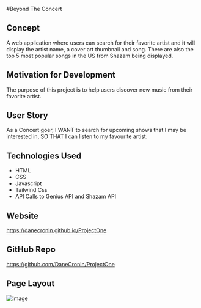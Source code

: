 #Beyond The Concert

## Concept                                        
A web application where users can search for their favorite artist and it will display the artist name, a cover art thumbnail and song. There are also the top 5 most popular songs in the US from Shazam being displayed.

## Motivation for Development           
The purpose of this project is to help users discover new music from their favorite artist.  

## User Story                                        
As a Concert goer, I WANT to search for upcoming shows that I may be interested in, SO THAT I can listen to my favourite artist.

## Technologies Used    
* HTML                                                 
* CSS                                            
* Javascript                                   
* Tailwind Css
* API Calls to Genius API and Shazam API

 ## Website
https://danecronin.github.io/ProjectOne

## GitHub Repo
https://github.com/DaneCronin/ProjectOne

## Page Layout
![image](https://user-images.githubusercontent.com/107944830/187748686-635e58dc-1ad1-4bd7-852f-9612e655c1e4.png)




